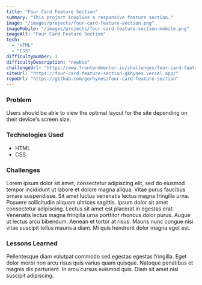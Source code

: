 ```yaml
---
title: "Four Card Feature Section"
summary: "This project involves a responsive feature section."
image: "/images/projects/four-card-feature-section.png"
imageMobile: "/images/projects/four-card-feature-section-mobile.png"
imageAlt: "Four Card Feature Section"
tech:
  - "HTML"
  - "CSS"
difficultyNumber: 1
difficultyDescription: "newbie"
challengeUrl: "https://www.frontendmentor.io/challenges/four-card-feature-section-weK1eFYK"
siteUrl: "https://four-card-feature-section-gkhynes.vercel.app/"
repoUrl: "https://github.com/gerhynes/four-card-feature-section"
---
```


### Problem

Users should be able to view the optimal layout for the site depending on their device's screen size.

### Technologies Used

- HTML
- CSS

### Challenges

Lorem ipsum dolor sit amet, consectetur adipiscing elit, sed do eiusmod tempor incididunt ut labore et dolore magna aliqua. Vitae purus faucibus ornare suspendisse. Sit amet luctus venenatis lectus magna fringilla urna. Posuere sollicitudin aliquam ultrices sagittis. Ipsum dolor sit amet consectetur adipiscing. Lectus sit amet est placerat in egestas erat. Venenatis lectus magna fringilla urna porttitor rhoncus dolor purus. Augue ut lectus arcu bibendum. Aenean et tortor at risus. Mauris nunc congue nisi vitae suscipit tellus mauris a diam. Mi quis hendrerit dolor magna eget est.

### Lessons Learned

Pellentesque diam volutpat commodo sed egestas egestas fringilla. Eget dolor morbi non arcu risus quis varius quam quisque. Natoque penatibus et magnis dis parturient. In arcu cursus euismod quis. Diam sit amet nisl suscipit adipiscing.
